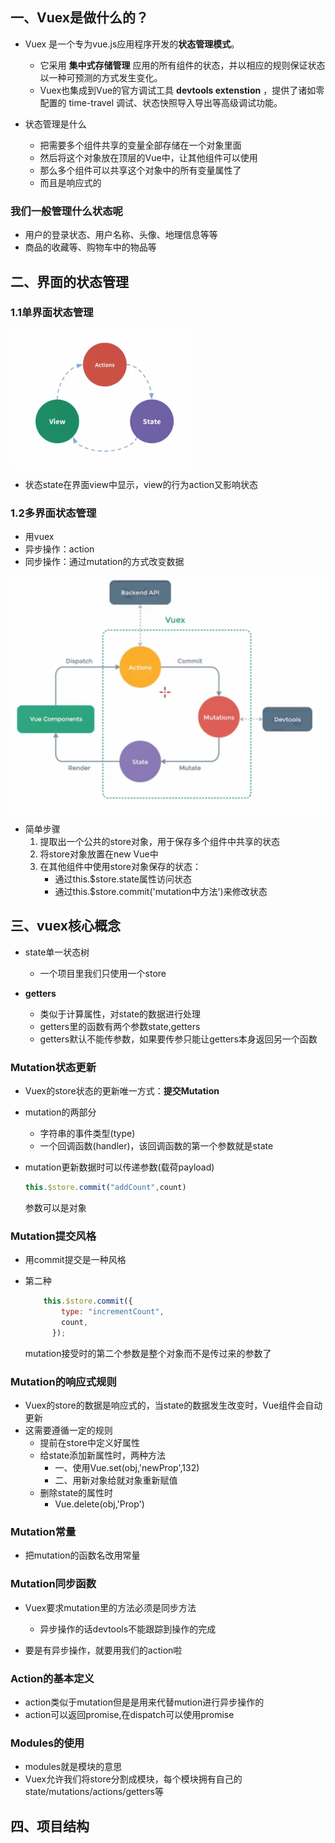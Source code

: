 ## 一、Vuex是做什么的？

* Vuex 是一个专为vue.js应用程序开发的**状态管理模式**。
  
  * 它采用 **集中式存储管理** 应用的所有组件的状态，并以相应的规则保证状态以一种可预测的方式发生变化。
  * Vuex也集成到Vue的官方调试工具 **devtools extenstion** ，提供了诸如零配置的 time-travel 调试、状态快照导入导出等高级调试功能。

* 状态管理是什么
  
  * 把需要多个组件共享的变量全部存储在一个对象里面
  * 然后将这个对象放在顶层的Vue中，让其他组件可以使用
  * 那么多个组件可以共享这个对象中的所有变量属性了
  * 而且是响应式的

### 我们一般管理什么状态呢

* 用户的登录状态、用户名称、头像、地理信息等等
* 商品的收藏等、购物车中的物品等

## 二、界面的状态管理

### 1.1单界面状态管理

![image](./images/image-20210811222222854.png)

* 状态state在界面view中显示，view的行为action又影响状态

### 1.2多界面状态管理

* 用vuex
* 异步操作：action
* 同步操作：通过mutation的方式改变数据

![image](./images/image-20210811225046198.png)

* 简单步骤
  1. 提取出一个公共的store对象，用于保存多个组件中共享的状态
  2. 将store对象放置在new Vue中
  3. 在其他组件中使用store对象保存的状态：
     * 通过this.$store.state属性访问状态
     * 通过this.$store.commit('mutation中方法')来修改状态

## 三、vuex核心概念

* state单一状态树
  
  * 一个项目里我们只使用一个store

* **getters** 
  
  * 类似于计算属性，对state的数据进行处理
  * getters里的函数有两个参数state,getters
  * getters默认不能传参数，如果要传参只能让getters本身返回另一个函数

### Mutation状态更新

* Vuex的store状态的更新唯一方式：**提交Mutation**

* mutation的两部分
  
  * 字符串的事件类型(type)
  * 一个回调函数(handler)，该回调函数的第一个参数就是state

* mutation更新数据时可以传递参数(载荷payload)
  
  ```javascript
  this.$store.commit("addCount",count)
  ```
  
  参数可以是对象

### Mutation提交风格

* 用commit提交是一种风格

* 第二种
  
  ```javascript
      this.$store.commit({
          type: "incrementCount",
          count,
        });
  ```
  
  mutation接受时的第二个参数是整个对象而不是传过来的参数了

### Mutation的响应式规则

* Vuex的store的数据是响应式的，当state的数据发生改变时，Vue组件会自动更新
* 这需要遵循一定的规则
  * 提前在store中定义好属性
  * 给state添加新属性时，两种方法
    * 一、使用Vue.set(obj,'newProp',132)
    * 二、用新对象给就对象重新赋值
  * 删除state的属性时
    * Vue.delete(obj,'Prop')

### Mutation常量

* 把mutation的函数名改用常量

### Mutation同步函数

* Vuex要求mutation里的方法必须是同步方法
  
  * 异步操作的话devtools不能跟踪到操作的完成

* 要是有异步操作，就要用我们的action啦

### Action的基本定义

* action类似于mutation但是是用来代替mution进行异步操作的
* action可以返回promise,在dispatch可以使用promise

### Modules的使用

* modules就是模块的意思
* Vuex允许我们将store分割成模块，每个模块拥有自己的state/mutations/actions/getters等

## 四、项目结构
